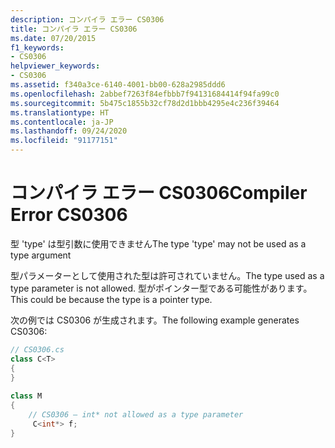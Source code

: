 ```yaml
---
description: コンパイラ エラー CS0306
title: コンパイラ エラー CS0306
ms.date: 07/20/2015
f1_keywords:
- CS0306
helpviewer_keywords:
- CS0306
ms.assetid: f340a3ce-6140-4001-bb00-628a2985ddd6
ms.openlocfilehash: 2abbef7263f84efbbb7f94131684414f94fa99c0
ms.sourcegitcommit: 5b475c1855b32cf78d2d1bbb4295e4c236f39464
ms.translationtype: HT
ms.contentlocale: ja-JP
ms.lasthandoff: 09/24/2020
ms.locfileid: "91177151"
---
```

# <a name="compiler-error-cs0306"></a><span data-ttu-id="99196-103">コンパイラ エラー CS0306</span><span class="sxs-lookup"><span data-stu-id="99196-103">Compiler Error CS0306</span></span>

<span data-ttu-id="99196-104">型 'type' は型引数に使用できません</span><span class="sxs-lookup"><span data-stu-id="99196-104">The type 'type' may not be used as a type argument</span></span>  
  
 <span data-ttu-id="99196-105">型パラメーターとして使用された型は許可されていません。</span><span class="sxs-lookup"><span data-stu-id="99196-105">The type used as a type parameter is not allowed.</span></span> <span data-ttu-id="99196-106">型がポインター型である可能性があります。</span><span class="sxs-lookup"><span data-stu-id="99196-106">This could be because the type is a pointer type.</span></span>  
  
 <span data-ttu-id="99196-107">次の例では CS0306 が生成されます。</span><span class="sxs-lookup"><span data-stu-id="99196-107">The following example generates CS0306:</span></span>  
  
```csharp  
// CS0306.cs  
class C<T>  
{  
}  
  
class M  
{  
    // CS0306 – int* not allowed as a type parameter  
     C<int*> f;  
}  
```
